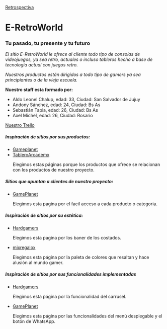 <a href ="https://github.com/Aldoleonel/Grupo8_E-RetroWorld/blob/develop/retro/retro.jpeg" > Retrospectiva</a>
<h1 id="titulo"> E-RetroWorld </h1>
<h3>Tu pasado, tu presente y tu futuro</h3>

<p><em>El sitio E-RetroWorld le ofrece al cliente todo tipo de consolas de videojuegos, ya sea retro, actuales o incluso tableros hecho a base de tecnologia actual con juegos retro.</em></p>

<p><em>Nuestros productos están dirigidos a todo tipo de gamers ya sea principiantes o de la vieja escuela.</em></p>

<p><strong>Nuestro staff esta formado por:</strong></p>

<ul>
<li>Aldo Leonel Chalup, edad: 33, Ciudad: San Salvador de Jujuy</li>
<li>Andony Sánchez, edad: 24, Ciudad: Bs As</li>
<li>Sebastián Tapia, edad: 26, Ciudad: Bs As</li>
<li>Axel Michel, edad: 26, Ciudad: Rosario</li>
</ul>
<a href ="https://trello.com/invite/b/R5Vyq2yT/ATTId08e721c4251dfa985a0a9fb5b6f8107EAC7E329/proyecto-integrador">Nuestro Trello</a>


<h5> Inspiración de sitios por sus productos: </h5>
<ul>
    <li>
        <a href ="https://www.gameplanet.com.ar/pagina-inicial.htm" > Gameplanet</a> </li>
        <li> <a href = "https://www.tableroarcademx.com/"> TableroArcademx </a></li>
        <p>Elegimos estas páginas porque los productos  que ofrece se relacionan con los productos de nuestro proyecto.</p>
</ul>

<h5> Sitios que apuntan a clientes de nuestro proyecto:</h5>
<ul>
<li><a href="https://www.gameplanet.com.ar/pagina-inicial.htm"> GamePlanet</a></li>
<p>Elegimos esta pagina por el facil acceso a cada producto o categoria.</p>
</ul>

<h5> Inspiración de sitios por su estética:</h5>
<ul>
    <li>    
        <a href ="https://www.hardgamers.com.ar/"> Hardgamers</a> </li>
        <p>Elegimos esta pagina por los baner de los costados.
        <li>
        <a href ="https://www.mixregalox.com/">mixregalox</a> </li>
        <p>Elegimos esta página por la paleta de colores que resaltan y hace alusión al mundo gamer. </p>
        
</ul>        

<h5> Inspiración de sitios por sus funcionalidades implementadas</h5>
<ul>
    <li><a href ="https://www.hardgamers.com.ar/"> Hardgamers </a></li>
    <p>Elegimos esta página por la funcionalidad del carrusel.</p>
    <li><a href="https://www.gameplanet.com.ar/pagina-inicial.htm"> GamePlanet </a></li>
    <p>Elegimos esta página por las funcionalidades del menú desplegable y el botón de WhatsApp.</p>
</ul>

